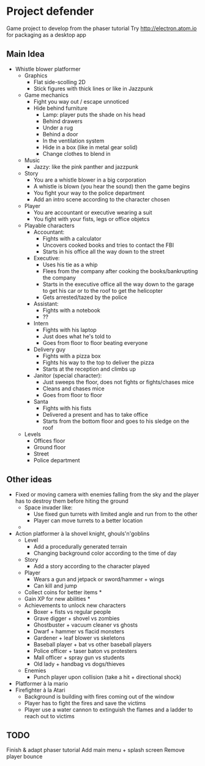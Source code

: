 Project defender
================

Game project to develop from the phaser tutorial
Try http://electron.atom.io for packaging as a desktop app

Main Idea
---------
* Whistle blower platformer
	* Graphics
		* Flat side-scolling 2D
		* Stick figures with thick lines or like in Jazzpunk
	* Game mechanics
		* Fight you way out / escape unnoticed
		* Hide behind furniture
			* Lamp: player puts the shade on his head
			* Behind drawers
			* Under a rug
			* Behind a door
			* In the ventilation system
			* Hide in a box (like in metal gear solid)
			* Change clothes to blend in
	* Music
		* Jazzy: like the pink panther and jazzpunk
	* Story	
		* You are a whistle blower in a big corporation
		* A whistle is blown (you hear the sound) then the game begins
		* You fight your way to the police department
		* Add an intro scene according to the character chosen
	* Player
		* You are accountant or executive wearing a suit
		* You fight with your fists, legs or office objetcs
	* Playable characters
		* Accountant: 
			* Fights with a calculator 
			* Uncovers cooked books and tries to contact the FBI
			* Starts in his office all the way down to the street
		* Executive: 
			* Uses his tie as a whip
			* Flees from the company after cooking the books/bankrupting the company
			* Starts in the executive office all the way down to the garage to get his car or to the roof to get the helicopter
			* Gets arrested/tazed by the police
		* Assistant: 
			* Fights with a notebook
			* ??
		* Intern
			* Fights with his laptop
			* Just does what he's told to
			* Goes from floor to floor beating everyone
		* Delivery guy
			* Fights with a pizza box
			* Fights his way to the top to deliver the pizza
			* Starts at the reception and climbs up
		* Janitor (special character): 
			* Just sweeps the floor, does not fights or fights/chases mice
			* Cleans and chases mice
			* Goes from floor to floor
		* Santa
			* Fights with his fists
			* Delivered a present and has to take office
			* Starts from the bottom floor and goes to his sledge on the roof
	* Levels
		* Offices floor
		* Ground floor
		* Street
		* Police department

Other ideas
-----------
* Fixed or moving camera with enemies falling from the sky and the player has to destroy them before hiting the ground
	* Space invader like: 
		* Use fixed gun turrets with limited angle and run from to the other 
		* Player can move turrets to a better location
	* 
* Action platformer à la shovel knight, ghouls'n'goblins
	* Level
		* Add a procedurally generated terrain
		* Changing background color according to the time of day
	* Story
		* Add a story according to the character played
	* Player
		* Wears a gun and jetpack or sword/hammer + wings
		* Can kill and jump
	* Collect coins for better items
		* 
	* Gain XP for new abilities
		* 
	* Achievements to unlock new characters
		* Boxer + fists vs regular people
		* Grave digger + shovel vs zombies
		* Ghostbuster + vacuum cleaner vs ghosts
		* Dwarf + hammer vs flacid monsters 
		* Gardener + leaf blower vs skeletons
		* Baseball player + bat vs other baseball players
		* Police officer + taser baton vs protesters
		* Mall officer + spray gun vs students
		* Old lady + handbag vs dogs/thieves
	* Enemies
		* Punch player upon collision (take a hit + directional shock)
* Platformer à la mario
* Firefighter à la Atari
	* Background is building with fires coming out of the window
	* Player has to fight the fires and save the victims
	* Player use a water cannon to extinguish the flames and a ladder to reach out to victims


TODO
----
Finish & adapt phaser tutorial
Add main menu + splash screen
Remove player bounce